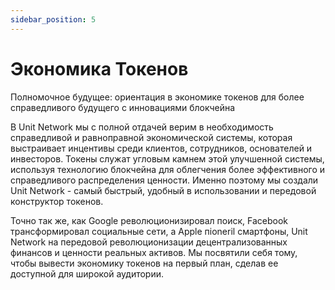```yaml
---
sidebar_position: 5
---
```


# Экономика Токенов

Полномочное будущее: ориентация в экономике токенов для более справедливого будущего с инновациями блокчейна

В Unit Network мы с полной отдачей верим в необходимость справедливой и равноправной экономической системы, которая выстраивает инцентивы среди клиентов, сотрудников, основателей и инвесторов. Токены служат угловым камнем этой улучшенной системы, используя технологию блокчейна для облегчения более эффективного и справедливого распределения ценности. Именно поэтому мы создали Unit Network - самый быстрый, удобный в использовании и передовой конструктор токенов.

Точно так же, как Google революционизировал поиск, Facebook трансформировал социальные сети, а Apple пioneril смартфоны, Unit Network на передовой революционизации децентрализованных финансов и ценности реальных активов. Мы посвятили себя тому, чтобы вывести экономику токенов на первый план, сделав ее доступной для широкой аудитории.
